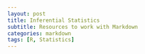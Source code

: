 ```yaml
---
layout: post
title: Inferential Statistics
subtitle: Resources to work with Markdown
categories: markdown
tags: [R, Statistics]
---
```


